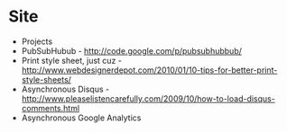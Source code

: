 # Site #

* Projects
* PubSubHubub - http://code.google.com/p/pubsubhubbub/
* Print style sheet, just cuz - http://www.webdesignerdepot.com/2010/01/10-tips-for-better-print-style-sheets/
* Asynchronous Disqus - http://www.pleaselistencarefully.com/2009/10/how-to-load-disqus-comments.html
* Asynchronous Google Analytics